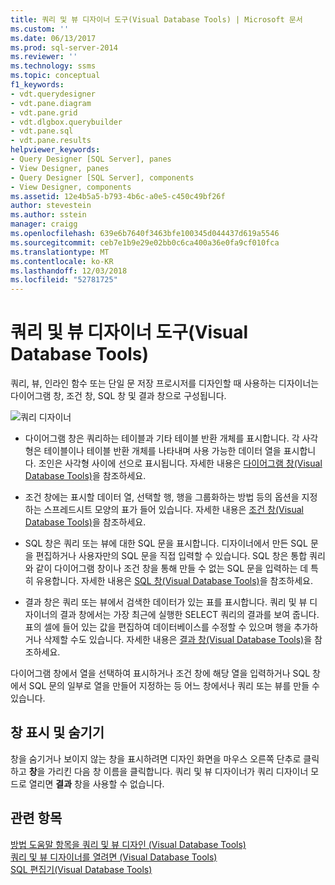 ```yaml
---
title: 쿼리 및 뷰 디자이너 도구(Visual Database Tools) | Microsoft 문서
ms.custom: ''
ms.date: 06/13/2017
ms.prod: sql-server-2014
ms.reviewer: ''
ms.technology: ssms
ms.topic: conceptual
f1_keywords:
- vdt.querydesigner
- vdt.pane.diagram
- vdt.pane.grid
- vdt.dlgbox.querybuilder
- vdt.pane.sql
- vdt.pane.results
helpviewer_keywords:
- Query Designer [SQL Server], panes
- View Designer, panes
- Query Designer [SQL Server], components
- View Designer, components
ms.assetid: 12e4b5a5-b793-4b6c-a0e5-c450c49bf26f
author: stevestein
ms.author: sstein
manager: craigg
ms.openlocfilehash: 639e6b7640f3463bfe100345d044437d619a5546
ms.sourcegitcommit: ceb7e1b9e29e02bb0c6ca400a36e0fa9cf010fca
ms.translationtype: MT
ms.contentlocale: ko-KR
ms.lasthandoff: 12/03/2018
ms.locfileid: "52781725"
---
```

# <a name="query-and-view-designer-tools-visual-database-tools"></a>쿼리 및 뷰 디자이너 도구(Visual Database Tools)
  쿼리, 뷰, 인라인 함수 또는 단일 문 저장 프로시저를 디자인할 때 사용하는 디자이너는 다이어그램 창, 조건 창, SQL 창 및 결과 창으로 구성됩니다.  
  
 ![쿼리 디자이너](../../database-engine/media//vs-queryviewdsgpanes.gif "쿼리 디자이너")  
  
-   다이어그램 창은 쿼리하는 테이블과 기타 테이블 반환 개체를 표시합니다. 각 사각형은 테이블이나 테이블 반환 개체를 나타내며 사용 가능한 데이터 열을 표시합니다. 조인은 사각형 사이에 선으로 표시됩니다. 자세한 내용은 [다이어그램 창&#40;Visual Database Tools&#41;](visual-database-tools.md)을 참조하세요.  
  
-   조건 창에는 표시할 데이터 열, 선택할 행, 행을 그룹화하는 방법 등의 옵션을 지정하는 스프레드시트 모양의 표가 들어 있습니다. 자세한 내용은 [조건 창&#40;Visual Database Tools&#41;](criteria-pane-visual-database-tools.md)을 참조하세요.  
  
-   SQL 창은 쿼리 또는 뷰에 대한 SQL 문을 표시합니다. 디자이너에서 만든 SQL 문을 편집하거나 사용자만의 SQL 문을 직접 입력할 수 있습니다. SQL 창은 통합 쿼리와 같이 다이어그램 창이나 조건 창을 통해 만들 수 없는 SQL 문을 입력하는 데 특히 유용합니다. 자세한 내용은 [SQL 창&#40;Visual Database Tools&#41;](sql-pane-visual-database-tools.md)을 참조하세요.  
  
-   결과 창은 쿼리 또는 뷰에서 검색한 데이터가 있는 표를 표시합니다. 쿼리 및 뷰 디자이너의 결과 창에서는 가장 최근에 실행한 SELECT 쿼리의 결과를 보여 줍니다. 표의 셀에 들어 있는 값을 편집하여 데이터베이스를 수정할 수 있으며 행을 추가하거나 삭제할 수도 있습니다. 자세한 내용은 [결과 창&#40;Visual Database Tools&#41;](results-pane-visual-database-tools.md)을 참조하세요.  
  
 다이어그램 창에서 열을 선택하여 표시하거나 조건 창에 해당 열을 입력하거나 SQL 창에서 SQL 문의 일부로 열을 만들어 지정하는 등 어느 창에서나 쿼리 또는 뷰를 만들 수 있습니다.  
  
## <a name="displaying-and-hiding-panes"></a>창 표시 및 숨기기  
 창을 숨기거나 보이지 않는 창을 표시하려면 디자인 화면을 마우스 오른쪽 단추로 클릭하고 **창**을 가리킨 다음 창 이름을 클릭합니다. 쿼리 및 뷰 디자이너가 쿼리 디자이너 모드로 열리면 **결과** 창을 사용할 수 없습니다.  
  
## <a name="see-also"></a>관련 항목  
 [방법 도움말 항목을 쿼리 및 뷰 디자인 &#40;Visual Database Tools&#41;](design-queries-and-views-how-to-topics-visual-database-tools.md)   
 [쿼리 및 뷰 디자이너를 열려면 &#40;Visual Database Tools&#41;](open-the-query-and-view-designer-visual-database-tools.md)   
 [SQL 편집기&#40;Visual Database Tools&#41;](sql-editor-visual-database-tools.md)  
  
  
